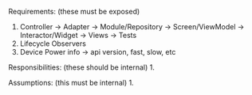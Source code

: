 Requirements: (these must be exposed)
1. Controller -> Adapter -> Module/Repository -> Screen/ViewModel -> Interactor/Widget -> Views -> Tests
2. Lifecycle Observers
3. Device Power info -> api version, fast, slow, etc 

Responsibilities: (these should be internal)
1. 


Assumptions: (this must be internal)
1. 
